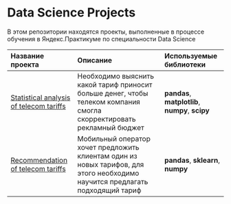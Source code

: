 # Data Science Projects
В этом репозитории находятся проекты, выполненные в процессе обучения в Яндекс.Практикуме по специальности Data Science  

| Название проекта | Описание | Используемые библиотеки |
| :-------------------- | :--------------------- |:---------------------------|
| [Statistical analysis of telecom tariffs](https://github.com/fallnexy/Data-Science-Projects/tree/main/statistical%20analysis%20of%20telecom%20tariffs) | Необходимо выяснить какой тариф приносит больше денег, чтобы телеком компания смогла скорректировать рекламный бюджет | **pandas**, **matplotlib**, **numpy**, **scipy** |
|[Recommendation of telecom tariffs](https://github.com/fallnexy/Data-Science-Projects/tree/main/recommendation%20of%20telecom%20tariffs)|Мобильный оператор хочет предложить клиентам один из новых тарифов, для этого необходимо научится предлагать подходящий тариф|**pandas**, **sklearn**, **numpy**|

